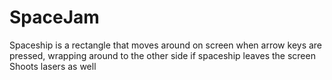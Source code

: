 # SpaceJam
Spaceship is a rectangle that moves around on screen when arrow keys are pressed, wrapping around to the other side if spaceship leaves the screen
Shoots lasers as well
